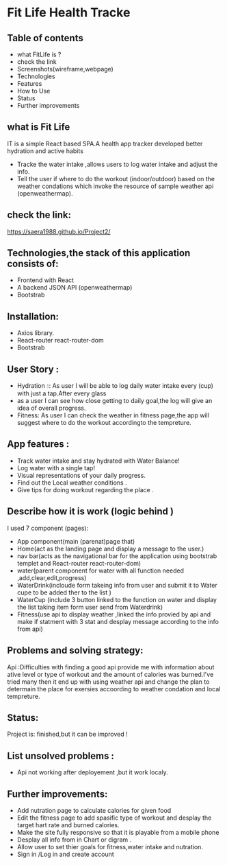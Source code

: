 # Fit Life Health Tracke

## Table of contents

* what FitLife is ?
* check the link
* Screenshots(wireframe,webpage)
* Technologies
* Features
* How to Use
* Status
* Further improvements


## what is Fit Life
IT is a simple React based SPA.A health app tracker developed better hydration and active habits 
* Tracke the water intake ,allows users to log water intake and adjust  the info.
* Tell the user if where to do the workout (indoor/outdoor) based on the weather condations which invoke the resource of sample weather api (openweathermap). 


## check the link:
https://saera1988.github.io/Project2/


## Technologies,the stack of this application consists of:
* Frontend with React
* A backend JSON API (openweathermap)
* Bootstrab



## Installation:
* Axios library.
* React-router react-router-dom
* Bootstrab


## User Story :
* Hydration 💧: As user I will be able to log  daily water intake every (cup) with just a tap.After every glass
* as a user I can see how close  getting to daily goal,the log will give an idea of overall progress.
* Fitness: As user  I can check the weather in fitness page,the app will suggest where to do the  workout accordingto the tempreture.

## App features :

* Track water intake and stay hydrated with Water Balance! 
* Log water with a single tap!
* Visual representations of your daily progress.
* Find out the Local weather conditions .
* Give tips for doing workout regarding the place .

## Describe how it is work (logic behind )

I used 7 component (pages):
* App component(main (parenat)page that)
* Home(act as the landing page and display a message to the user.)
* nav bar(acts as the navigational bar for the application using bootstrab templet and React-router react-router-dom)
* water(parent component for water with all function needed ,add,clear,edit,progress)
* WaterDrink(incloude form takeing info from user and submit it to Water cupe to be added ther  to the list )
* WaterCup (include 3 button linked to the function on water and display the list taking item form user send from Waterdrink)
* Fitness(use api to display weather ,linked the info provied by api and make if statment with 3 stat and desplay message according to the info from api)
 
 ## Problems and solving strategy:
Api :Difficulties with finding a good api provide me with information about ative level or type of workout and the amount of calories was burned.I've tried many then it end up with using weather api and change the plan to determain the place for exersies accoording to weather condation and local tempreture.

## Status:
Project is:  finished,but it can be improved !

## List unsolved problems :
* Api not working after deployement ,but it work localy.


## Further improvements:
* Add nutration page to calculate calories for given food
* Edit the fitness page to add spasific type of workout and desplay the target hart rate and burned calories. 
* Make the site fully responsive so that it is playable from a mobile phone
* Desplay all info from  in Chart or digram .
* Allow user to set thier goals for fitness,water intake and nutration.
* Sign in /Log in and create account 
